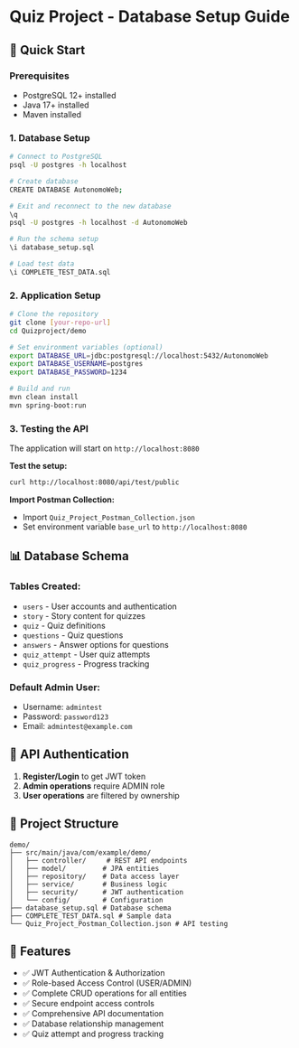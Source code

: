 # Quiz Project - Database Setup Guide

## 🚀 Quick Start

### Prerequisites
- PostgreSQL 12+ installed
- Java 17+ installed
- Maven installed

### 1. Database Setup

```bash
# Connect to PostgreSQL
psql -U postgres -h localhost

# Create database
CREATE DATABASE AutonomoWeb;

# Exit and reconnect to the new database
\q
psql -U postgres -h localhost -d AutonomoWeb

# Run the schema setup
\i database_setup.sql

# Load test data
\i COMPLETE_TEST_DATA.sql
```

### 2. Application Setup

```bash
# Clone the repository
git clone [your-repo-url]
cd Quizproject/demo

# Set environment variables (optional)
export DATABASE_URL=jdbc:postgresql://localhost:5432/AutonomoWeb
export DATABASE_USERNAME=postgres
export DATABASE_PASSWORD=1234

# Build and run
mvn clean install
mvn spring-boot:run
```

### 3. Testing the API

The application will start on `http://localhost:8080`

**Test the setup:**
```bash
curl http://localhost:8080/api/test/public
```

**Import Postman Collection:**
- Import `Quiz_Project_Postman_Collection.json`
- Set environment variable `base_url` to `http://localhost:8080`

## 📊 Database Schema

### Tables Created:
- `users` - User accounts and authentication
- `story` - Story content for quizzes
- `quiz` - Quiz definitions
- `questions` - Quiz questions
- `answers` - Answer options for questions
- `quiz_attempt` - User quiz attempts
- `quiz_progress` - Progress tracking

### Default Admin User:
- Username: `admintest`
- Password: `password123`
- Email: `admintest@example.com`

## 🔐 API Authentication

1. **Register/Login** to get JWT token
2. **Admin operations** require ADMIN role
3. **User operations** are filtered by ownership

## 📁 Project Structure

```
demo/
├── src/main/java/com/example/demo/
│   ├── controller/     # REST API endpoints
│   ├── model/         # JPA entities
│   ├── repository/    # Data access layer
│   ├── service/       # Business logic
│   ├── security/      # JWT authentication
│   └── config/        # Configuration
├── database_setup.sql # Database schema
├── COMPLETE_TEST_DATA.sql # Sample data
└── Quiz_Project_Postman_Collection.json # API testing
```

## 🎯 Features

- ✅ JWT Authentication & Authorization
- ✅ Role-based Access Control (USER/ADMIN)
- ✅ Complete CRUD operations for all entities
- ✅ Secure endpoint access controls
- ✅ Comprehensive API documentation
- ✅ Database relationship management
- ✅ Quiz attempt and progress tracking
